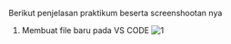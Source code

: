 Berikut penjelasan praktikum beserta screenshootan nya 

1.	Membuat file baru pada VS CODE 
![1](https://user-images.githubusercontent.com/56242226/113467799-9ced2500-946f-11eb-9a80-9a8b4ba50fdc.PNG)
